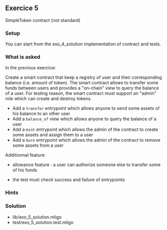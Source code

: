 ## Exercice 5

SimpleToken contract  (not standard)

### Setup
You can start from the exo_4_solution implementation of contract and tests.

### What is asked

In the previous exercice:

Create a smart contract that keep a registry of user and their corresponding balance (i.e. amount of token). The smart contract allows to transfer some funds between users and provides a "on-chain" view to query the balance of a user. For testing reason, the smart contract must support an "admin" role which can create and destroy tokens.

- Add a `transfer` entrypoint which allows anyone to send some assets of his balance to an other user
- Add a `balance_of` view which allows anyone to query the balance of a user
- Add a `mint` entrypoint which allows the admin of the contract to create some assets and assign them to a user
- Add a `burn` entrypoint which allows the admin of the contract to remove some assets from a user 


Additionnal feature:
- allowance feature : a user can authorize someone else to transfer some of his funds 



- the test must check success and failure of entrypoints 


### Hints


### Solution
- lib/exo_5_solution.mligo
- test/exo_5_solution.test.mligo